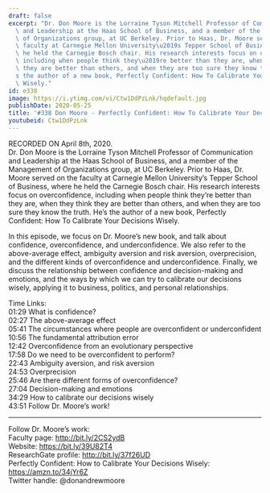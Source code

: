 ```yaml
---
draft: false
excerpt: "Dr. Don Moore is the Lorraine Tyson Mitchell Professor of Communication\
  \ and Leadership at the Haas School of Business, and a member of the Management\
  \ of Organizations group, at UC Berkeley. Prior to Haas, Dr. Moore served on the\
  \ faculty at Carnegie Mellon University\u2019s Tepper School of Business, where\
  \ he held the Carnegie Bosch chair. His research interests focus on overconfidence,\
  \ including when people think they\u2019re better than they are, when they think\
  \ they are better than others, and when they are too sure they know the truth. He\u2019\
  s the author of a new book, Perfectly Confident: How To Calibrate Your Decisions\
  \ Wisely."
id: e338
image: https://i.ytimg.com/vi/Ctw1DdPzLnk/hqdefault.jpg
publishDate: 2020-05-25
title: '#338 Don Moore - Perfectly Confident: How To Calibrate Your Decisions Wisely'
youtubeid: Ctw1DdPzLnk
---
```

RECORDED ON April 8th, 2020.  
Dr. Don Moore is the Lorraine Tyson Mitchell Professor of Communication and Leadership at the Haas School of Business, and a member of the Management of Organizations group, at UC Berkeley. Prior to Haas, Dr. Moore served on the faculty at Carnegie Mellon University’s Tepper School of Business, where he held the Carnegie Bosch chair. His research interests focus on overconfidence, including when people think they’re better than they are, when they think they are better than others, and when they are too sure they know the truth. He’s the author of a new book, Perfectly Confident: How To Calibrate Your Decisions Wisely.

In this episode, we focus on Dr. Moore’s new book, and talk about confidence, overconfidence, and underconfidence. We also refer to the above-average effect, ambiguity aversion and risk aversion, overprecision, and the different kinds of overconfidence and underconfidence. Finally, we discuss the relationship between confidence and decision-making and emotions, and the ways by which we can try to calibrate our decisions wisely, applying it to business, politics, and personal relationships. 

Time Links:  
01:29  What is confidence?  
02:27  The above-average effect  
05:41  The circumstances where people are overconfident or underconfident  
10:56  The fundamental attribution error  
12:42  Overconfidence from an evolutionary perspective  
17:58  Do we need to be overconfident to perform?  
22:43  Ambiguity aversion, and risk aversion  
24:53  Overprecision  
25:46  Are there different forms of overconfidence?  
27:04  Decision-making and emotions  
34:29  How to calibrate our decisions wisely  
43:51  Follow Dr. Moore’s work!

---

Follow Dr. Moore’s work:  
Faculty page: http://bit.ly/2CS2ydB  
Website: https://bit.ly/39U82T4  
ResearchGate profile: http://bit.ly/37f26UD  
Perfectly Confident: How to Calibrate Your Decisions Wisely: https://amzn.to/34jYr6Z  
Twitter handle: @donandrewmoore
